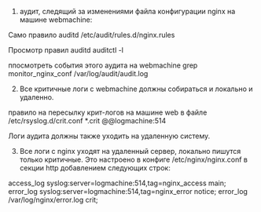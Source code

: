 1. аудит, следящий за изменениями файла конфигурации nginx на машине webmachine:

Само правило auditd
/etc/audit/rules.d/nginx.rules

Просмотр правил auditd
auditctl -l

ппосмотреть события этого аудита на webmachine
grep monitor_nginx_conf /var/log/audit/audit.log

2. Все критичные логи с webmachine должны собираться и локально и удаленно.

правило на пересылку крит-логов на машине web в файле /etc/rsyslog.d/crit.conf
*.crit @@logmachine:514



Логи аудита должны также уходить на удаленную систему.



3. Все логи с nginx уходят на удаленный сервер, локально пишутся только критичные.
Это настроено в конфиге /etc/nginx/nginx.conf в секции http добавлением следующих строк:

access_log syslog:server=logmachine:514,tag=nginx_access main;
error_log syslog:server=logmachine:514,tag=nginx_error notice;
error_log /var/log/nginx/error.log crit;